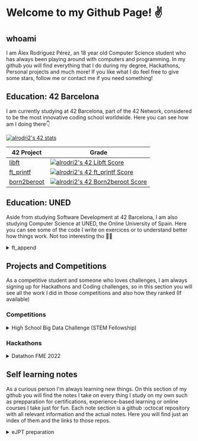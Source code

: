 # Welcome to my Github Page! ✌️

## whoami

I am Álex Rodríguez Pérez, an 18 year old Computer Science student who has always been playing around with computers and programming. In my github you will find everything that I do during my degree, Hackathons, Personal projects and much more! If you like what I do feel free to give some stars, follow me or contact me if you need something!

## Education: 42 Barcelona

I am currently studying at 42 Barcelona, part of the 42 Network, considered to be the most innovative coding school worldwide. Here you can see how am I doing there👇

[![alrodri2's 42 stats](https://badge42.vercel.app/api/v2/cla8188tr00060gjw9w82ppdu/stats?cursusId=21&coalitionId=206)](https://github.com/JaeSeoKim/badge42)

| 42 Project | Grade|
|----------- | ---- |
| [libft](https://github.com/AlexadeZ17/libft)      |    [![alrodri2's 42 Libft Score](https://badge42.vercel.app/api/v2/cla8188tr00060gjw9w82ppdu/project/2788170)](https://github.com/JaeSeoKim/badge42)|
| [ft_printf](https://github.com/AlexadeZ17/ft_printf)  |    [![alrodri2's 42 ft_printf Score](https://badge42.vercel.app/api/v2/cla8188tr00060gjw9w82ppdu/project/2837193)](https://github.com/JaeSeoKim/badge42) |
| [born2beroot](https://github.com/AlexadeZ17/born2beroot) | [![alrodri2's 42 Born2beroot Score](https://badge42.vercel.app/api/v2/cla8188tr00060gjw9w82ppdu/project/2864507)](https://github.com/JaeSeoKim/badge42) |

## Education: UNED

Aside from studying Software Development at 42 Barcelona, I am also studying Computer Science at UNED, the Online University of Spain. Here you can see some of the code I write on exercices or to understand better how things work. Not too interesting tho 🤷‍♂️

<details>
  <summary>
    ft_append
  </summary>

👉 While I was in a Data Science Programming class, the teacher explained lists in python, and how we could append data at the end of them. I considered interesting to re-create this function on C in order to understand how it worked this function under the hood ⚙️. The following [gist](https://gist.github.com/AlexadeZ17/002652b040f3ba119a94182afca60caf) shows the code I wrote.
 
</details>
  

## Projects and Competitions

As a competitive student and someone who loves challenges, I am always signing up for Hackathons and Coding challenges, so in this section you will see all the work I did in those competitions and also how they ranked (If available)

### Competitions

<details>
  <summary>
    High School Big Data Challenge (STEM Fellowship)
  </summary>
  
👉 This competition focused on giving solutions aiming to solve SDG 7 (Afordable and Clean Energy). Along with my teammate, Andrei Dumitrache, we created a Genetic Algorithm from scratch that could find the optimal combination of 3 renewable energy resources 🌱 that could give the most energy without overpassing a given budget 💰.
  
  We submitted our code along with a paper explaining our solution, how and why we decided to do everything we decided to do. We were awarded with the **2nd Place Hunter Hub University of Calgary Entrepeneurship Award** and **3rd Place Let's Talk Science Analythics Award**
  
  You can find the repo with all the code and our submitted paper [here](https://github.com/AlexadeZ17/STEMFellowship_Alex_Andrei) and the official competition's [webpage](https://stemfellowship.org/2021-22-hsbdc/) 
  
  <div id="header" align="center">
  <img src="https://upload.wikimedia.org/wikipedia/commons/d/d7/Sustainable_Development_Goal_7.png" width="100"/>
</div>
</details>


### Hackathons

 <details>
  <summary>
    Datathon FME 2022
  </summary>
  
  👉 This hackathon, organized by the faculty of math and statistics of UPC (FME) and the Asociation of Data science (AED) aimed to give Data Science solutions to real challenges given by real businesses such as Accenture or Qualcomm.
  
  Our team 👨‍💻 , composed by freshman students from the Data Science Major and Computer Science Major worked hard to give a feasable solution to the challenges 🔨 propposed by the sponsors.
  
  You can find our work on this [repository](https://github.com/AlexadeZ17/datathon2022-alex-gerard-laia-joan) :octocat:
</details>

## Self learning notes

As a curious person I'm always learning new things. On this section of my github you will find the notes I take on every thing I study on my own such as prepparation for certifications, experience-based learning or online courses I take just for fun. Each note section is a github :octocat repository with all relevant information and the actual notes. Here you will find just an index of them and the links to those repos.

<details>
  <summary>
    eJPT preparation
   </summary>
  
   👉 On this [notes](https://github.com/AlexadeZ17/eJPT) you will find all my notes of what I study towards pepearing myself for the eJPT certification 👨‍🎓. It will be my very first relevant CyberSecurity certification. I mean to make it for my own understanding and not as a "course" for others, although it might be helpful for some people to prepeare aswell.
</details>
